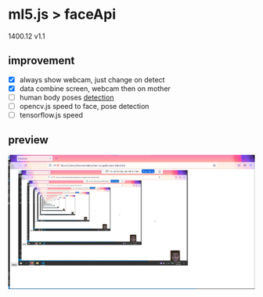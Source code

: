 # ml5.js > faceApi
1400.12 v1.1

## improvement

* [x] always show webcam, just change on detect
* [x] data combine screen, webcam then on mother
* [ ] human body poses [detection](https://github.com/sonu275981/Pose-Detection-by-using-ml5.js-library)
* [ ] opencv.js speed to face, pose detection  
* [ ] tensorflow.js speed

## preview

![](1.png)
